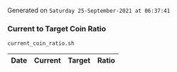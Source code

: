 Generated on `Saturday 25-September-2021 at 06:37:41`

### Current to Target Coin Ratio
`current_coin_ratio.sh`

Date|Current|Target|Ratio
---|---|---|---
